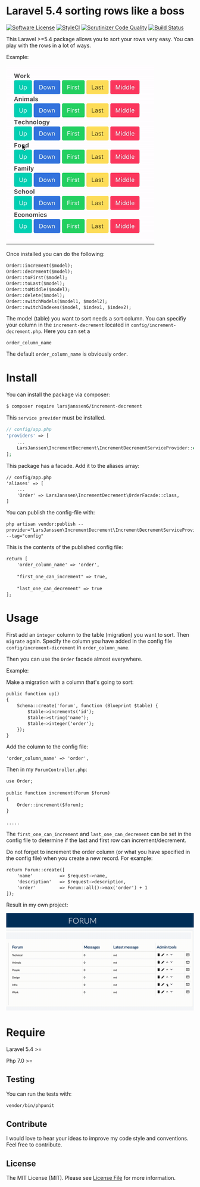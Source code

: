 # Laravel 5.4 sorting rows like a boss

[![Software License](https://img.shields.io/badge/license-MIT-brightgreen.svg?style=flat-square)](LICENSE.md)
[![StyleCI](https://styleci.io/repos/83806754/shield)](https://styleci.io/repos/83806754)
[![Scrutinizer Code Quality](https://scrutinizer-ci.com/g/larsjanssen6/increment-decrement/badges/quality-score.png?b=master)](https://scrutinizer-ci.com/g/larsjanssen6/increment-decrement/?branch=master)
[![Build Status](https://scrutinizer-ci.com/g/larsjanssen6/increment-decrement/badges/build.png?b=master)](https://scrutinizer-ci.com/g/larsjanssen6/increment-decrement/build-status/master)

This Laravel >=5.4 package allows you to sort your rows very easy. You can play with the
rows in a lot of ways. 

Example:

![demo](screenshots/Sort.gif)

Once installed you can do the following:

```
Order::increment($model);
Order::decrement($model);
Order::toFirst($model);
Order::toLast($model);
Order::toMiddle($model);
Order::delete($model);
Order::switchModels($model1, $model2);
Order::switchIndexes($model, $index1, $index2);
```
 
 The model (table) you want to sort needs a sort column. You can 
 specifiy your column in the ```increment-decrement``` located in ```config/increment-decrement.php```. Here you can set a 
 ```$xslt
order_column_name
```

The default ```order_column_name``` is obviously ```order```.

# Install

You can install the package via composer:

``` bash
$ composer require larsjanssen6/increment-decrement
```

This ```service provider``` must be installed.

```php
// config/app.php
'providers' => [
    ...
    LarsJanssen\IncrementDecrement\IncrementDecrementServiceProvider::class,
];
```

This package has a facade. Add it to the aliases array: 

```
// config/app.php
'aliases' => [
    ...
    'Order' => LarsJanssen\IncrementDecrement\OrderFacade::class,
]
```

You can publish the config-file with:

```$xslt
php artisan vendor:publish --provider="LarsJanssen\IncrementDecrement\IncrementDecrementServiceProvider" --tag="config"
```

This is the contents of the published config file:

```$xslt
return [
	'order_column_name' => 'order',

	"first_one_can_increment" => true,

	"last_one_can_decrement" => true
];

```

# Usage

First add an ```integer``` column to the table (migration) you want to sort. Then ```migrate``` again. Specify
the column you have added in the config file ```config/increment-dicrement``` in ```order_column_name```.

Then you can use the ```Order``` facade almost everywhere. 

Example:

Make a migration with a column that's going to sort:

```$xslt
public function up()
{
    Schema::create('forum', function (Blueprint $table) {
	    $table->increments('id');
	    $table->string('name');
	    $table->integer('order');
    });
}
```

Add the column to the config file:

	'order_column_name' => 'order',


Then in my ```ForumController.php```:

```
use Order; 

public function increment(Forum $forum)
{
    Order::increment($forum);
}

.....
```

The ```first_one_can_increment``` and ```last_one_can_decrement``` can be set in the config file
to determine if the last and first row can increment/decrement.

Do not forget to increment the order column (or what you have specified in the config file) when you create a new record. For example:

```
return Forum::create([
    'name'          => $request->name,
    'description'   => $request->description,
    'order'         => Forum::all()->max('order') + 1
]);
```

Result in my own project:

![demo](screenshots/Forum.gif)

# Require

Laravel 5.4 >=

Php 7.0 >=

## Testing

You can run the tests with:

```bash
vendor/bin/phpunit
```

## Contribute

I would love to hear your ideas to improve my code style and conventions. Feel free to contribute.

## License

The MIT License (MIT). Please see [License File](LICENSE.md) for more information.